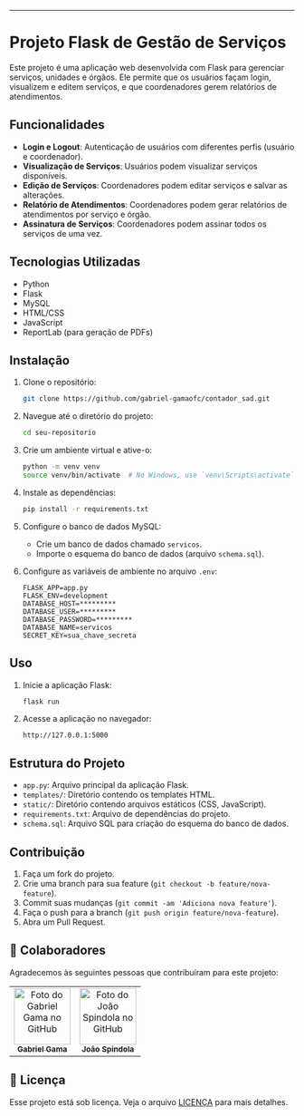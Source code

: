 ---

# Projeto Flask de Gestão de Serviços

Este projeto é uma aplicação web desenvolvida com Flask para gerenciar serviços, unidades e órgãos. Ele permite que os usuários façam login, visualizem e editem serviços, e que coordenadores gerem relatórios de atendimentos.

## Funcionalidades

- **Login e Logout**: Autenticação de usuários com diferentes perfis (usuário e coordenador).
- **Visualização de Serviços**: Usuários podem visualizar serviços disponíveis.
- **Edição de Serviços**: Coordenadores podem editar serviços e salvar as alterações.
- **Relatório de Atendimentos**: Coordenadores podem gerar relatórios de atendimentos por serviço e órgão.
- **Assinatura de Serviços**: Coordenadores podem assinar todos os serviços de uma vez.

## Tecnologias Utilizadas

- Python
- Flask
- MySQL
- HTML/CSS
- JavaScript
- ReportLab (para geração de PDFs)

## Instalação

1. Clone o repositório:

   ```bash
   git clone https://github.com/gabriel-gamaofc/contador_sad.git
   ```

2. Navegue até o diretório do projeto:

   ```bash
   cd seu-repositorio
   ```

3. Crie um ambiente virtual e ative-o:

   ```bash
   python -m venv venv
   source venv/bin/activate  # No Windows, use `venv\Scripts\activate`
   ```

4. Instale as dependências:

   ```bash
   pip install -r requirements.txt
   ```

5. Configure o banco de dados MySQL:

   - Crie um banco de dados chamado `servicos`.
   - Importe o esquema do banco de dados (arquivo `schema.sql`).

6. Configure as variáveis de ambiente no arquivo `.env`:

   ```env
   FLASK_APP=app.py
   FLASK_ENV=development
   DATABASE_HOST=*********
   DATABASE_USER=*********
   DATABASE_PASSWORD=*********
   DATABASE_NAME=servicos
   SECRET_KEY=sua_chave_secreta
   ```

## Uso

1. Inicie a aplicação Flask:

   ```bash
   flask run
   ```

2. Acesse a aplicação no navegador:

   ```
   http://127.0.0.1:5000
   ```

## Estrutura do Projeto

- `app.py`: Arquivo principal da aplicação Flask.
- `templates/`: Diretório contendo os templates HTML.
- `static/`: Diretório contendo arquivos estáticos (CSS, JavaScript).
- `requirements.txt`: Arquivo de dependências do projeto.
- `schema.sql`: Arquivo SQL para criação do esquema do banco de dados.

## Contribuição

1. Faça um fork do projeto.
2. Crie uma branch para sua feature (`git checkout -b feature/nova-feature`).
3. Commit suas mudanças (`git commit -am 'Adiciona nova feature'`).
4. Faça o push para a branch (`git push origin feature/nova-feature`).
5. Abra um Pull Request.

## 🤝 Colaboradores

Agradecemos às seguintes pessoas que contribuíram para este projeto:

<table>
  <tr>
    <td align="center">
      <a href="https://github.com/gabriel-gamaofc" title="GitHub-Gabriel Gama ">
        <img src="https://avatars.githubusercontent.com/u/130513430?v=4" width="100px;" alt="Foto do Gabriel Gama  no GitHub"/><br>
        <sub>
          <b>Gabriel Gama</b>
        </sub>
      </a>
    </td>
    <td align="center">
      <a href="https://github.com/joosp1" title="GitHub-João Spindola ">
        <img src="https://avatars.githubusercontent.com/u/93791947?v=4" width="100px;" alt="Foto do João Spindola  no GitHub"/><br>
        <sub>
          <b>João Spindola</b>
        </sub>
      </a>
    </td>
  </tr>
</table>


## 📝 Licença

Esse projeto está sob licença. Veja o arquivo [LICENÇA](LICENSE.md) para mais detalhes.
